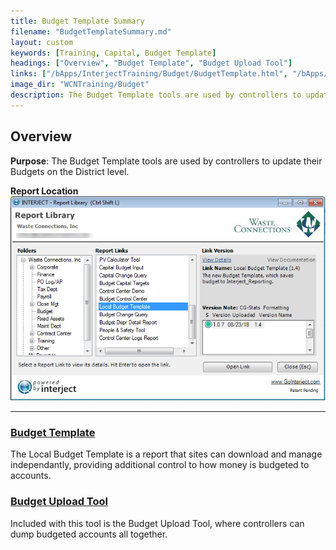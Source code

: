 ```yaml
---
title: Budget Template Summary
filename: "BudgetTemplateSummary.md"
layout: custom
keywords: [Training, Capital, Budget Template]
headings: ["Overview", "Budget Template", "Budget Upload Tool"]
links: ["/bApps/InterjectTraining/Budget/BudgetTemplate.html", "/bApps/InterjectTraining/Budget/BudgetUpload.html"]
image_dir: "WCNTraining/Budget"
description: The Budget Template tools are used by controllers to update their Budgets on the District level.
---
```


## Overview

**Purpose**: The Budget Template tools are used by controllers to update their Budgets on the District level.

**Report Location**<br>
![](/images/WCNTraining/Budget/BudgetTemplate_ReportLibrary.png)

___
### [Budget Template](/bApps/InterjectTraining/Budget/BudgetTemplate.html)

The Local Budget Template is a report that sites can download and manage independantly, providing additional control to how money is budgeted to accounts.

### [Budget Upload Tool](/bApps/InterjectTraining/Budget/BudgetUpload.html)

Included with this tool is the Budget Upload Tool, where controllers can dump budgeted accounts all together.
